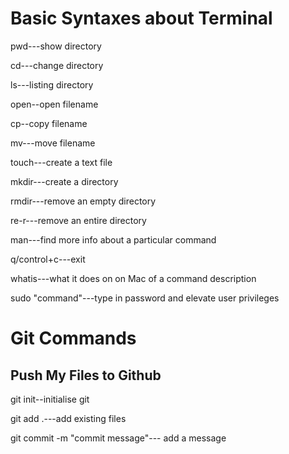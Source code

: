 # Basic Syntaxes about Terminal

pwd---show directory

cd---change directory

ls---listing directory

open--open filename

cp--copy filename

mv---move filename

touch---create a text file

mkdir---create a directory

rmdir---remove an empty directory

re-r---remove an entire directory

man---find more info about a particular command

q/control+c---exit

whatis---what it does on on Mac of a command description

sudo "command"---type in password and elevate user privileges


# Git Commands

## Push My Files to Github

git init--initialise git

git add .---add existing files

git commit -m "commit message"--- add a message



